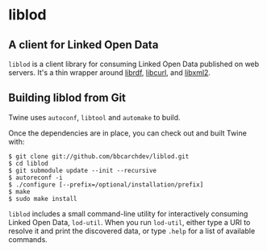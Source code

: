# liblod
## A client for Linked Open Data

`liblod` is a client library for consuming Linked Open Data published on
web servers. It's a thin wrapper around [librdf](http://librdf.org),
[libcurl](http://curl.haxx.se/libcurl/), and [libxml2](http://xmlsoft.org).

## Building liblod from Git

Twine uses `autoconf`, `libtool` and `automake` to build.

Once the dependencies are in place, you can check out and built Twine with:

```shell
$ git clone git://github.com/bbcarchdev/liblod.git
$ cd liblod
$ git submodule update --init --recursive
$ autoreconf -i
$ ./configure [--prefix=/optional/installation/prefix]
$ make
$ sudo make install
```

`liblod` includes a small command-line utility for interactively consuming
Linked Open Data, `lod-util`. When you run `lod-util`, either type a URI to
resolve it and print the discovered data, or type `.help` for a list of
available commands.


